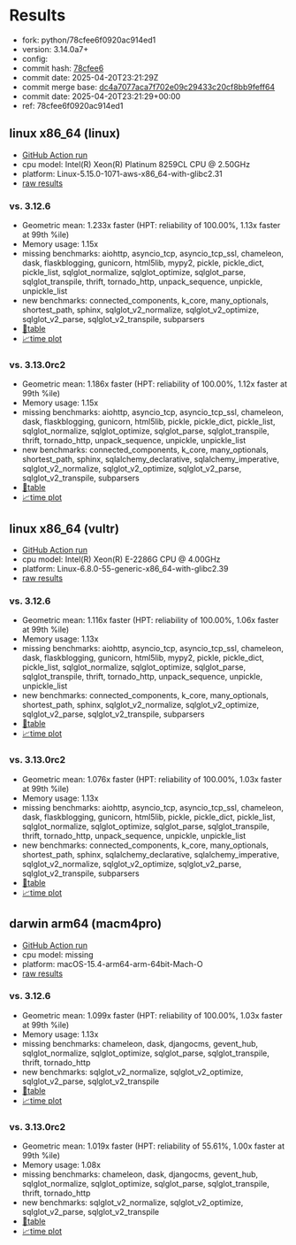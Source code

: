 # Results

- fork: python/78cfee6f0920ac914ed1
- version: 3.14.0a7+
- config: 
- commit hash: [78cfee6](https://github.com/python/cpython/commit/78cfee6)
- commit date: 2025-04-20T23:21:29Z
- commit merge base: [dc4a7077aca7f702e09c29433c20cf8bb9feff64](https://github.com/python/cpython/commit/dc4a7077aca7f702e09c29433c20cf8bb9feff64)
- commit date: 2025-04-20T23:21:29+00:00
- ref: 78cfee6f0920ac914ed1

## linux x86_64 (linux)

- [GitHub Action run](https://github.com/facebookexperimental/free-threading-benchmarking/actions/runs/14564772189)
- cpu model: Intel(R) Xeon(R) Platinum 8259CL CPU @ 2.50GHz
- platform: Linux-5.15.0-1071-aws-x86_64-with-glibc2.31
- [raw results](bm-20250420-linux-x86_64-python-78cfee6f0920ac914ed1-3.14.0a7%2B-78cfee6.json)

### vs. 3.12.6

- Geometric mean: 1.233x faster (HPT: reliability of 100.00%, 1.13x faster at 99th %ile)
- Memory usage: 1.15x
- missing benchmarks: aiohttp, asyncio_tcp, asyncio_tcp_ssl, chameleon, dask, flaskblogging, gunicorn, html5lib, mypy2, pickle, pickle_dict, pickle_list, sqlglot_normalize, sqlglot_optimize, sqlglot_parse, sqlglot_transpile, thrift, tornado_http, unpack_sequence, unpickle, unpickle_list
- new benchmarks: connected_components, k_core, many_optionals, shortest_path, sphinx, sqlglot_v2_normalize, sqlglot_v2_optimize, sqlglot_v2_parse, sqlglot_v2_transpile, subparsers
- [📄table](bm-20250420-linux-x86_64-python-78cfee6f0920ac914ed1-3.14.0a7%2B-78cfee6-vs-3.12.6.md)
- [📈time plot](bm-20250420-linux-x86_64-python-78cfee6f0920ac914ed1-3.14.0a7%2B-78cfee6-vs-3.12.6.svg)

### vs. 3.13.0rc2

- Geometric mean: 1.186x faster (HPT: reliability of 100.00%, 1.12x faster at 99th %ile)
- Memory usage: 1.15x
- missing benchmarks: aiohttp, asyncio_tcp, asyncio_tcp_ssl, chameleon, dask, flaskblogging, gunicorn, html5lib, pickle, pickle_dict, pickle_list, sqlglot_normalize, sqlglot_optimize, sqlglot_parse, sqlglot_transpile, thrift, tornado_http, unpack_sequence, unpickle, unpickle_list
- new benchmarks: connected_components, k_core, many_optionals, shortest_path, sphinx, sqlalchemy_declarative, sqlalchemy_imperative, sqlglot_v2_normalize, sqlglot_v2_optimize, sqlglot_v2_parse, sqlglot_v2_transpile, subparsers
- [📄table](bm-20250420-linux-x86_64-python-78cfee6f0920ac914ed1-3.14.0a7%2B-78cfee6-vs-3.13.0rc2.md)
- [📈time plot](bm-20250420-linux-x86_64-python-78cfee6f0920ac914ed1-3.14.0a7%2B-78cfee6-vs-3.13.0rc2.svg)

## linux x86_64 (vultr)

- [GitHub Action run](https://github.com/facebookexperimental/free-threading-benchmarking/actions/runs/14564772189)
- cpu model: Intel(R) Xeon(R) E-2286G CPU @ 4.00GHz
- platform: Linux-6.8.0-55-generic-x86_64-with-glibc2.39
- [raw results](bm-20250420-vultr-x86_64-python-78cfee6f0920ac914ed1-3.14.0a7%2B-78cfee6.json)

### vs. 3.12.6

- Geometric mean: 1.116x faster (HPT: reliability of 100.00%, 1.06x faster at 99th %ile)
- Memory usage: 1.13x
- missing benchmarks: aiohttp, asyncio_tcp, asyncio_tcp_ssl, chameleon, dask, flaskblogging, gunicorn, html5lib, mypy2, pickle, pickle_dict, pickle_list, sqlglot_normalize, sqlglot_optimize, sqlglot_parse, sqlglot_transpile, thrift, tornado_http, unpack_sequence, unpickle, unpickle_list
- new benchmarks: connected_components, k_core, many_optionals, shortest_path, sphinx, sqlglot_v2_normalize, sqlglot_v2_optimize, sqlglot_v2_parse, sqlglot_v2_transpile, subparsers
- [📄table](bm-20250420-vultr-x86_64-python-78cfee6f0920ac914ed1-3.14.0a7%2B-78cfee6-vs-3.12.6.md)
- [📈time plot](bm-20250420-vultr-x86_64-python-78cfee6f0920ac914ed1-3.14.0a7%2B-78cfee6-vs-3.12.6.svg)

### vs. 3.13.0rc2

- Geometric mean: 1.076x faster (HPT: reliability of 100.00%, 1.03x faster at 99th %ile)
- Memory usage: 1.13x
- missing benchmarks: aiohttp, asyncio_tcp, asyncio_tcp_ssl, chameleon, dask, flaskblogging, gunicorn, html5lib, pickle, pickle_dict, pickle_list, sqlglot_normalize, sqlglot_optimize, sqlglot_parse, sqlglot_transpile, thrift, tornado_http, unpack_sequence, unpickle, unpickle_list
- new benchmarks: connected_components, k_core, many_optionals, shortest_path, sphinx, sqlalchemy_declarative, sqlalchemy_imperative, sqlglot_v2_normalize, sqlglot_v2_optimize, sqlglot_v2_parse, sqlglot_v2_transpile, subparsers
- [📄table](bm-20250420-vultr-x86_64-python-78cfee6f0920ac914ed1-3.14.0a7%2B-78cfee6-vs-3.13.0rc2.md)
- [📈time plot](bm-20250420-vultr-x86_64-python-78cfee6f0920ac914ed1-3.14.0a7%2B-78cfee6-vs-3.13.0rc2.svg)

## darwin arm64 (macm4pro)

- [GitHub Action run](https://github.com/facebookexperimental/free-threading-benchmarking/actions/runs/14564772189)
- cpu model: missing
- platform: macOS-15.4-arm64-arm-64bit-Mach-O
- [raw results](bm-20250420-macm4pro-arm64-python-78cfee6f0920ac914ed1-3.14.0a7%2B-78cfee6.json)

### vs. 3.12.6

- Geometric mean: 1.099x faster (HPT: reliability of 100.00%, 1.03x faster at 99th %ile)
- Memory usage: 1.13x
- missing benchmarks: chameleon, dask, djangocms, gevent_hub, sqlglot_normalize, sqlglot_optimize, sqlglot_parse, sqlglot_transpile, thrift, tornado_http
- new benchmarks: sqlglot_v2_normalize, sqlglot_v2_optimize, sqlglot_v2_parse, sqlglot_v2_transpile
- [📄table](bm-20250420-macm4pro-arm64-python-78cfee6f0920ac914ed1-3.14.0a7%2B-78cfee6-vs-3.12.6.md)
- [📈time plot](bm-20250420-macm4pro-arm64-python-78cfee6f0920ac914ed1-3.14.0a7%2B-78cfee6-vs-3.12.6.svg)

### vs. 3.13.0rc2

- Geometric mean: 1.019x faster (HPT: reliability of 55.61%, 1.00x faster at 99th %ile)
- Memory usage: 1.08x
- missing benchmarks: chameleon, dask, djangocms, gevent_hub, sqlglot_normalize, sqlglot_optimize, sqlglot_parse, sqlglot_transpile, thrift, tornado_http
- new benchmarks: sqlglot_v2_normalize, sqlglot_v2_optimize, sqlglot_v2_parse, sqlglot_v2_transpile
- [📄table](bm-20250420-macm4pro-arm64-python-78cfee6f0920ac914ed1-3.14.0a7%2B-78cfee6-vs-3.13.0rc2.md)
- [📈time plot](bm-20250420-macm4pro-arm64-python-78cfee6f0920ac914ed1-3.14.0a7%2B-78cfee6-vs-3.13.0rc2.svg)

